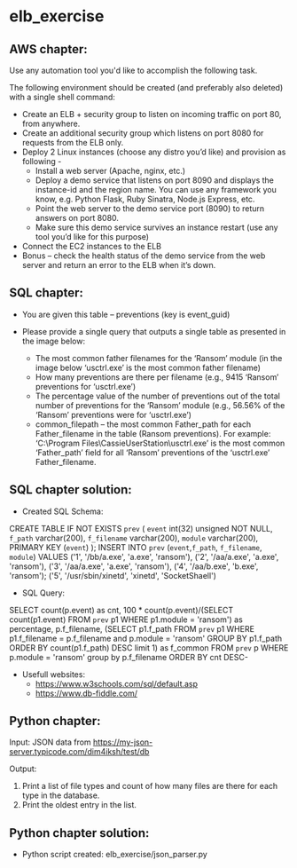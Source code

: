 # elb_exercise

AWS chapter:
------------

Use any automation tool you'd like to accomplish the following task.

The following environment should be created (and preferably also deleted) with a single shell command:
 
- Create an ELB + security group to listen on incoming traffic on port 80, from anywhere.
- Create an additional security group which listens on port 8080 for requests from the ELB only.
- Deploy 2 Linux instances (choose any distro you’d like) and provision as following -
  - Install a web server (Apache, nginx, etc.)
  - Deploy a demo service that listens on port 8090 and displays the instance-id and the region name.
    You can use any framework you know, e.g. Python Flask, Ruby Sinatra, Node.js Express, etc.
  - Point the web server to the demo service port (8090) to return answers on port 8080.
  - Make sure this demo service survives an instance restart (use any tool you’d like for this purpose)
- Connect the EC2 instances to the ELB
- Bonus – check the health status of the demo service from the web server and
  return an error to the ELB when it’s down.

SQL chapter:
------------

- You are given this table – preventions (key is event_guid)

- Please provide a single query that outputs a single table as presented in the image below:
  - The most common father filenames for the ‘Ransom’ module (in the image below ‘usctrl.exe’ is the most common father filename)
  - How many preventions are there per filename (e.g., 9415 ‘Ransom’ preventions for ‘usctrl.exe’)
  - The percentage value of the number of preventions out of the total number of preventions for the ‘Ransom’ module
    (e.g., 56.56% of the ‘Ransom’ preventions were for ‘usctrl.exe’)
  - common_filepath – the most common Father_path for each Father_filename in the table (Ransom preventions). 
For example: ‘C:\Program Files\CassieUserStation\usctrl.exe’ is the most common ‘Father_path’ field for all ‘Ransom’ preventions of the ‘usctrl.exe’ Father_filename.


SQL chapter solution:
---------------------


- Created SQL Schema:

CREATE TABLE IF NOT EXISTS `prev` (
  `event` int(32) unsigned NOT NULL,
  `f_path` varchar(200),
  `f_filename` varchar(200),
  `module` varchar(200),
  PRIMARY KEY (`event`)
);
INSERT INTO `prev` (`event`,`f_path`, `f_filename`, `module`) VALUES
  ('1', '/bb/a.exe', 'a.exe', 'ransom'),
  ('2', '/aa/a.exe', 'a.exe', 'ransom'),
  ('3', '/aa/a.exe', 'a.exe', 'ransom'),
  ('4', '/aa/b.exe', 'b.exe', 'ransom');
  ('5', '/usr/sbin/xinetd', 'xinetd', 'SocketShaell')


- SQL Query:

SELECT count(p.event) as cnt,
  100 * count(p.event)/(SELECT count(p1.event) FROM `prev` p1 WHERE p1.module = 'ransom') as percentage,
  p.f_filename,
  (SELECT p1.f_path FROM `prev` p1 WHERE p1.f_filename = p.f_filename and p.module = 'ransom' GROUP BY p1.f_path ORDER BY count(p1.f_path) DESC limit 1) as f_common
FROM `prev` p
WHERE p.module = 'ransom'
group by p.f_filename
ORDER BY cnt DESC-


- Usefull websites:
  - https://www.w3schools.com/sql/default.asp
  - https://www.db-fiddle.com/


Python chapter:
---------------

Input:
JSON data from https://my-json-server.typicode.com/dim4iksh/test/db

Output:
1. Print a list of file types and count of how many files are there for each type in the database.
2. Print the oldest entry in the list.


Python chapter solution:
------------------------

- Python script created: elb_exercise/json_parser.py


